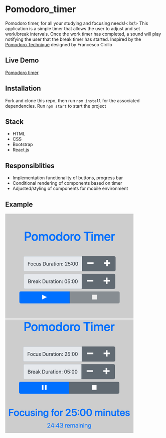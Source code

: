 # Pomodoro_timer
Pomodoro timer, for all your studying and focusing needs!< br/>
This application is a simple timer that allows the user to adjust and set work/break intervals.
Once the work timer has completed, a sound will play notifying the user that the break timer has started.
Inspired by the [Pomodoro Technique](https://en.wikipedia.org/wiki/Pomodoro_Technique) designed by Francesco Cirillo

## Live Demo
[Pomodoro timer](https://pomodoro-timer-sable.vercel.app/)

## Installation
Fork and clone this repo, then run `npm install` for the associated dependencies.
Run `npm start` to start the project 

## Stack
- HTML
- CSS
- Bootstrap
- React.js

## Responsiblities 
- Implementation functionality of buttons, progress bar
- Conditional rendering of components based on timer
- Adjusted/styling of components for mobile environment

## Example
![Pomodoro](/images/pomodoro.png)
<br/>
![Focus](/images/Focus.png)
